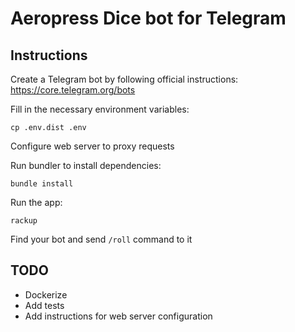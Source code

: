 # Aeropress Dice bot for Telegram

## Instructions
Create a Telegram bot by following official instructions: https://core.telegram.org/bots

Fill in the necessary environment variables:
```
cp .env.dist .env
```

Configure web server to proxy requests

Run bundler to install dependencies:
```
bundle install
```

Run the app:
```
rackup
```

Find your bot and send `/roll` command to it

## TODO
- Dockerize
- Add tests
- Add instructions for web server configuration
